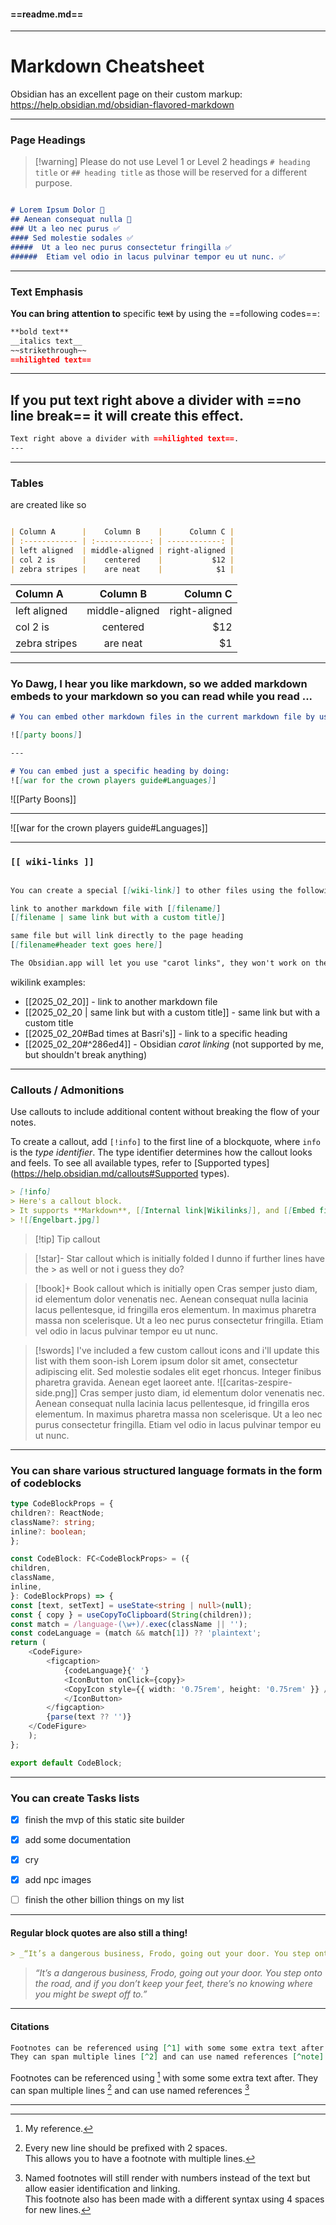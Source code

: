 #### ==readme.md==

---

# Markdown Cheatsheet


Obsidian has an excellent page on their custom markup:
https://help.obsidian.md/obsidian-flavored-markdown

---
### Page Headings

> [!warning] Please do not use Level 1 or Level 2 headings
 `# heading title` or `## heading title` as those will be reserved for a different purpose. 

```md

# Lorem Ipsum Dolor 🚫
## Aenean consequat nulla 🚫
### Ut a leo nec purus ✅
#### Sed molestie sodales ✅
#####  Ut a leo nec purus consectetur fringilla ✅
######  Etiam vel odio in lacus pulvinar tempor eu ut nunc. ✅

```


---

### Text Emphasis

**You can bring** __attention to__ specific ~~text~~ by using the ==following codes==:


```md
**bold text**
__italics text__
~~strikethrough~~
==hilighted text==
```


---

If you put text right above a divider with ==no line break== it will create this effect. 
---

```md
Text right above a divider with ==hilighted text==. 
---
```

---
### Tables
are created like so

```md

| Column A      |    Column B    |      Column C |
| :------------ | :------------: | ------------: |
| left aligned  | middle-aligned | right-aligned |
| col 2 is      |    centered    |           $12 |
| zebra stripes |    are neat    |            $1 |

```

| Column A      |    Column B    |      Column C |
| :------------ | :------------: | ------------: |
| left aligned  | middle-aligned | right-aligned |
| col 2 is      |    centered    |           $12 |
| zebra stripes |    are neat    |            $1 |

---
### Yo Dawg, I hear you like markdown, so we added markdown embeds to your markdown so you can read while you read ...

```md
# You can embed other markdown files in the current markdown file by using the following syntax

![[party boons]]

---

# You can embed just a specific heading by doing:
![[war for the crown players guide#Languages]]

```

![[Party Boons]]


---

![[war for the crown players guide#Languages]]

---

### `[[ wiki-links ]]`

```md

You can create a special [[wiki-link]] to other files using the following syntax:

link to another markdown file with [[filename]]
[[filename | same link but with a custom title]]

same file but will link directly to the page heading
[[filename#header text goes here]]

The Obsidian.app will let you use "carot links", they won't work on the web, but they won't break anything, so if you find them useful in the app, feel free to use them.   [[2025_02_20#^286ed4]]

```

wikilink examples:
- [[2025_02_20]] - link to another markdown file
- [[2025_02_20 | same link but with a custom title]] - same link but with a custom title
- [[2025_02_20#Bad times at Basri's]] - link to a specific heading
- [[2025_02_20#^286ed4]] - Obsidian _carot linking_ (not supported by me, but shouldn't break anything)

---

### Callouts / Admonitions

Use callouts to include additional content without breaking the flow of your notes.

To create a callout, add `[!info]` to the first line of a blockquote, where `info` is the _type identifier_. The type identifier determines how the callout looks and feels. To see all available types, refer to [Supported types](https://help.obsidian.md/callouts#Supported types).

```markdown
> [!info]
> Here's a callout block.
> It supports **Markdown**, [[Internal link|Wikilinks]], and [[Embed files|embeds]]!
> ![[Engelbart.jpg]]
```


> [!tip] Tip callout

> [!star]- Star callout which is initially folded
> I dunno if further lines have the > as well or not
> i guess they do?

> [!book]+ Book callout which is initially open
> Cras semper justo diam, id elementum dolor venenatis nec. Aenean consequat nulla lacinia lacus pellentesque, id fringilla eros elementum. In maximus pharetra massa non scelerisque. Ut a leo nec purus consectetur fringilla. Etiam vel odio in lacus pulvinar tempor eu ut nunc.

> [!swords] I've included a few custom callout icons and i'll update this list with them soon-ish
> Lorem ipsum dolor sit amet, consectetur adipiscing elit. Sed molestie sodales elit eget rhoncus. Integer finibus pharetra gravida. Aenean eget laoreet ante. ![[caritas-zespire-side.png]] Cras semper justo diam, id elementum dolor venenatis nec. Aenean consequat nulla lacinia lacus pellentesque, id fringilla eros elementum. In maximus pharetra massa non scelerisque. Ut a leo nec purus consectetur fringilla. Etiam vel odio in lacus pulvinar tempor eu ut nunc.


---


### You can share various structured language formats in the form of codeblocks


```typescript
type CodeBlockProps = {
children?: ReactNode;
className?: string;
inline?: boolean;
};

const CodeBlock: FC<CodeBlockProps> = ({
children,
className,
inline,
}: CodeBlockProps) => {
const [text, setText] = useState<string | null>(null);
const { copy } = useCopyToClipboard(String(children));
const match = /language-(\w+)/.exec(className || '');
const codeLanguage = (match && match[1]) ?? 'plaintext';
return (
	<CodeFigure>
		<figcaption>
			{codeLanguage}{' '}
			<IconButton onClick={copy}>
			<CopyIcon style={{ width: '0.75rem', height: '0.75rem' }} />
			</IconButton>
		</figcaption>
		{parse(text ?? '')}
	</CodeFigure>
	);
};

export default CodeBlock;
```

---

### You can create Tasks lists

- [x] finish the mvp of this static site builder
- [x] add some documentation
- [x] cry
- [x] add npc images
- [ ] finish the other billion things on my list



---

#### Regular block quotes are also still a thing!

```md
> _“It’s a dangerous business, Frodo, going out your door. You step onto the road, and if you don’t keep your feet, there’s no knowing where you might be swept off to.”_
```

> _“It’s a dangerous business, Frodo, going out your door. You step onto the road, and if you don’t keep your feet, there’s no knowing where you might be swept off to.”_

---
#### Citations

```md
Footnotes can be referenced using [^1] with some some extra text after.
They can span multiple lines [^2] and can use named references [^note]
```

Footnotes can be referenced using [^1] with some some extra text after.
They can span multiple lines [^2] and can use named references [^note]

---

[^1]: My reference.

[^2]:
    Every new line should be prefixed with 2 spaces.  
    This allows you to have a footnote with multiple lines.

[^note]:
    Named footnotes will still render with numbers instead of the text but allow easier identification and linking.  
    This footnote also has been made with a different syntax using 4 spaces for new lines.
